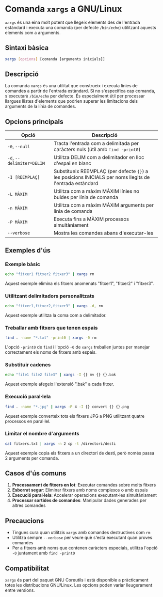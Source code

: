 # Comanda `xargs` a GNU/Linux

`xargs` és una eina molt potent que llegeix elements des de l'entrada estàndard i executa una comanda (per defecte `/bin/echo`) utilitzant aquests elements com a arguments.

## Sintaxi bàsica

```bash
xargs [opcions] [comanda [arguments inicials]]
```

## Descripció

La comanda `xargs` és una utilitat que construeix i executa línies de comandes a partir de l'entrada estàndard. Si no s'especifica cap comanda, s'executarà `/bin/echo` per defecte. És especialment útil per processar llargues llistes d'elements que podrien superar les limitacions dels arguments de la línia de comandes.

## Opcions principals

| Opció                     | Descripció                                                                                               |
| ------------------------- | -------------------------------------------------------------------------------------------------------- |
| `-0`, `--null`            | Tracta l'entrada com a delimitada per caràcters nuls (útil amb `find -print0`)                           |
| `-d`, `--delimiter=DELIM` | Utilitza DELIM com a delimitador en lloc d'espai en blanc                                                |
| `-I [REEMPLAÇ]`           | Substitueix REEMPLAÇ (per defecte `{}`) a les posicions INICIALS per noms llegits de l'entrada estàndard |
| `-L MÀXIM`                | Utilitza com a màxim MÀXIM línies no buides per línia de comanda                                         |
| `-n MÀXIM`                | Utilitza com a màxim MÀXIM arguments per línia de comanda                                                |
| `-P MÀXIM`                | Executa fins a MÀXIM processos simultàniament                                                            |
| `--verbose`               | Mostra les comandes abans d'executar-les                                                                 |

## Exemples d'ús

### Exemple bàsic

```bash
echo "fitxer1 fitxer2 fitxer3" | xargs rm
```

Aquest exemple elimina els fitxers anomenats "fitxer1", "fitxer2" i "fitxer3".

### Utilitzant delimitadors personalitzats

```bash
echo "fitxer1,fitxer2,fitxer3" | xargs -d, rm
```

Aquest exemple utilitza la coma com a delimitador.

### Treballar amb fitxers que tenen espais

```bash
find . -name "*.txt" -print0 | xargs -0 rm
```

L'opció `-print0` de `find` i l'opció `-0` de `xargs` treballen juntes per manejar correctament els noms de fitxers amb espais.

### Substituir cadenes

```bash
echo "file1 file2 file3" | xargs -I {} mv {} {}.bak
```

Aquest exemple afegeix l'extensió ".bak" a cada fitxer.

### Execució paral·lela

```bash
find . -name "*.jpg" | xargs -P 4 -I {} convert {} {}.png
```

Aquest exemple converteix tots els fitxers JPG a PNG utilitzant quatre processos en paral·lel.

### Limitar el nombre d'arguments

```bash
cat fitxers.txt | xargs -n 2 cp -t /directori/desti
```

Aquest exemple copia els fitxers a un directori de destí, però només passa 2 arguments per comanda.

## Casos d'ús comuns

1. **Processament de fitxers en lot**: Executar comandes sobre molts fitxers
2. **Esborrat segur**: Eliminar fitxers amb noms complexos o amb espais
3. **Execució paral·lela**: Accelerar operacions executant-les simultàniament
4. **Processar sortides de comandes**: Manipular dades generades per altres comandes

## Precaucions

- Tingues cura quan utilitzis `xargs` amb comandes destructives com `rm`
- Utilitza sempre `--verbose` per veure què s'està executant quan proves comandes
- Per a fitxers amb noms que contenen caràcters especials, utilitza l'opció `-0` juntament amb `find -print0`

## Compatibilitat

`xargs` és part del paquet GNU Coreutils i està disponible a pràcticament totes les distribucions GNU/Linux. Les opcions poden variar lleugerament entre versions.
